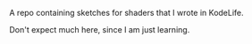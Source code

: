 A repo containing sketches for shaders that I wrote in KodeLife.

Don't expect much here, since I am just learning.

